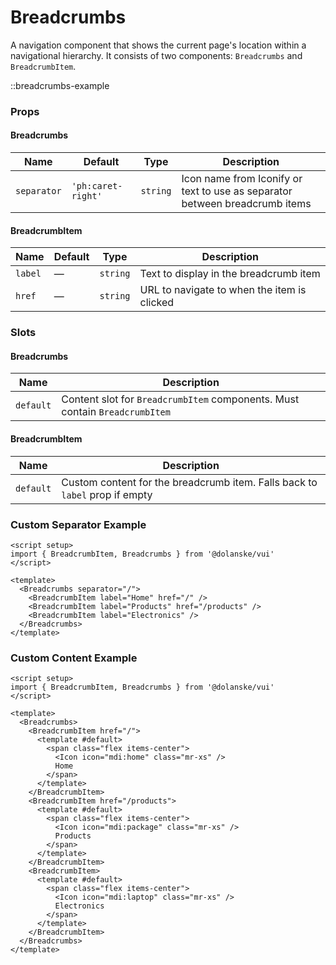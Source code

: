 # Breadcrumbs

A navigation component that shows the current page's location within a navigational hierarchy. It consists of two components: `Breadcrumbs` and `BreadcrumbItem`.

::breadcrumbs-example

### Props

#### Breadcrumbs

| Name        | Default            | Type     | Description                                                                 |
| ----------- | ------------------ | -------- | --------------------------------------------------------------------------- |
| `separator` | `'ph:caret-right'` | `string` | Icon name from Iconify or text to use as separator between breadcrumb items |

#### BreadcrumbItem

| Name    | Default | Type     | Description                                 |
| ------- | ------- | -------- | ------------------------------------------- |
| `label` | —       | `string` | Text to display in the breadcrumb item      |
| `href`  | —       | `string` | URL to navigate to when the item is clicked |

### Slots

#### Breadcrumbs

| Name      | Description                                                                 |
| --------- | --------------------------------------------------------------------------- |
| `default` | Content slot for `BreadcrumbItem` components. Must contain `BreadcrumbItem` |

#### BreadcrumbItem

| Name      | Description                                                                 |
| --------- | --------------------------------------------------------------------------- |
| `default` | Custom content for the breadcrumb item. Falls back to `label` prop if empty |

### Custom Separator Example

```vue
<script setup>
import { BreadcrumbItem, Breadcrumbs } from '@dolanske/vui'
</script>

<template>
  <Breadcrumbs separator="/">
    <BreadcrumbItem label="Home" href="/" />
    <BreadcrumbItem label="Products" href="/products" />
    <BreadcrumbItem label="Electronics" />
  </Breadcrumbs>
</template>
```

### Custom Content Example

```vue
<script setup>
import { BreadcrumbItem, Breadcrumbs } from '@dolanske/vui'
</script>

<template>
  <Breadcrumbs>
    <BreadcrumbItem href="/">
      <template #default>
        <span class="flex items-center">
          <Icon icon="mdi:home" class="mr-xs" />
          Home
        </span>
      </template>
    </BreadcrumbItem>
    <BreadcrumbItem href="/products">
      <template #default>
        <span class="flex items-center">
          <Icon icon="mdi:package" class="mr-xs" />
          Products
        </span>
      </template>
    </BreadcrumbItem>
    <BreadcrumbItem>
      <template #default>
        <span class="flex items-center">
          <Icon icon="mdi:laptop" class="mr-xs" />
          Electronics
        </span>
      </template>
    </BreadcrumbItem>
  </Breadcrumbs>
</template>
```
